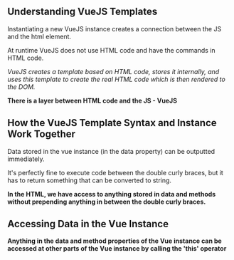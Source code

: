 ## Understanding VueJS Templates

Instantiating a new VueJS instance creates a connection between the JS and the html element.

At runtime VueJS does not use HTML code and have the commands in HTML code.

*VueJS creates a template based on HTML code, stores it internally, and uses this template to create the real HTML code which is then rendered to the DOM.*

**There is a layer between HTML code and the JS - VueJS**

## How the VueJS Template Syntax and Instance Work Together

Data stored in the vue instance (in the data property) can be outputted immediately.

It's perfectly fine to execute code between the double curly braces, but it has to return something that can be converted to string.

**In the HTML, we have access to anything stored in data and methods without prepending anything in between the double curly braces.**

## Accessing Data in the Vue Instance

**Anything in the data and method properties of the Vue instance can be accessed at other parts of the Vue instance by calling the 'this' operator**